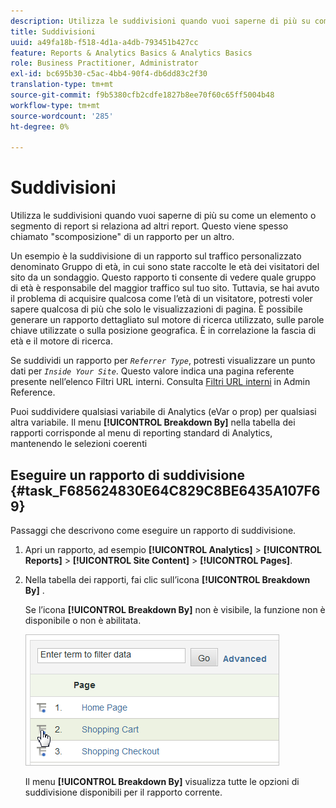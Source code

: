 ```yaml
---
description: Utilizza le suddivisioni quando vuoi saperne di più su come un elemento o segmento di report si relaziona ad altri report. Questo viene spesso chiamato "scomposizione" di un rapporto per un altro.
title: Suddivisioni
uuid: a49fa18b-f518-4d1a-a4db-793451b427cc
feature: Reports & Analytics Basics & Analytics Basics
role: Business Practitioner, Administrator
exl-id: bc695b30-c5ac-4bb4-90f4-db6dd83c2f30
translation-type: tm+mt
source-git-commit: f9b5380cfb2cdfe1827b8ee70f60c65ff5004b48
workflow-type: tm+mt
source-wordcount: '285'
ht-degree: 0%

---
```


# Suddivisioni

Utilizza le suddivisioni quando vuoi saperne di più su come un elemento o segmento di report si relaziona ad altri report. Questo viene spesso chiamato &quot;scomposizione&quot; di un rapporto per un altro.

Un esempio è la suddivisione di un rapporto sul traffico personalizzato denominato Gruppo di età, in cui sono state raccolte le età dei visitatori del sito da un sondaggio. Questo rapporto ti consente di vedere quale gruppo di età è responsabile del maggior traffico sul tuo sito. Tuttavia, se hai avuto il problema di acquisire qualcosa come l’età di un visitatore, potresti voler sapere qualcosa di più che solo le visualizzazioni di pagina. È possibile generare un rapporto dettagliato sul motore di ricerca utilizzato, sulle parole chiave utilizzate o sulla posizione geografica. È in correlazione la fascia di età e il motore di ricerca.

Se suddividi un rapporto per *`Referrer Type`*, potresti visualizzare un punto dati per *`Inside Your Site`*. Questo valore indica una pagina referente presente nell’elenco Filtri URL interni. Consulta [Filtri URL interni](/help/admin/admin/internal-url-filter-admin.md) in Admin Reference.

Puoi suddividere qualsiasi variabile di Analytics (eVar o prop) per qualsiasi altra variabile. Il menu **[!UICONTROL Breakdown By]** nella tabella dei rapporti corrisponde al menu di reporting standard di Analytics, mantenendo le selezioni coerenti

## Eseguire un rapporto di suddivisione {#task_F685624830E64C829C8BE6435A107F69}

Passaggi che descrivono come eseguire un rapporto di suddivisione.

<!-- 

t_reports_breakdown.xml

 -->

1. Apri un rapporto, ad esempio **[!UICONTROL Analytics]** > **[!UICONTROL Reports]** > **[!UICONTROL Site Content]** > **[!UICONTROL Pages]**.
1. Nella tabella dei rapporti, fai clic sull’icona **[!UICONTROL Breakdown By]** .

   Se l’icona **[!UICONTROL Breakdown By]** non è visibile, la funzione non è disponibile o non è abilitata.

   ![](assets/breakdown.png)

   Il menu **[!UICONTROL Breakdown By]** visualizza tutte le opzioni di suddivisione disponibili per il rapporto corrente.
